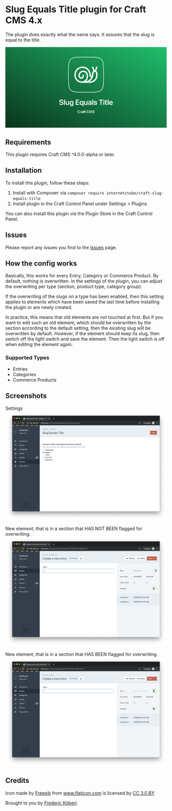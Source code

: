 # Slug Equals Title plugin for Craft CMS 4.x

The plugin does exactly what the name says. It assures that the slug is equal to the title. 

![Share Image](screenshots/share.png)

## Requirements
This plugin requires Craft CMS ^4.0.0-alpha or later.

## Installation
To install this plugin, follow these steps:
1. Install with Composer via `composer require internetztube/craft-slug-equals-title`
2. Install plugin in the Craft Control Panel under Settings > Plugins

You can also install this plugin via the Plugin Store in the Craft Control Panel.

## Issues
Please report any issues you find to the [Issues](https://github.com/internetztube/craft-slug-equals-title/issues) page.

## How the config works
Basically, this works for every Entry, Category or Commerce Product. By default, nothing is overwritten. In the settings of the plugin, you can adjust the overwriting per type (section, product type, category group). 

If the overwriting of the slugs on a type has been enabled, then this setting applies to elements which have been saved the last time before installing the plugin or are newly created.

In practice, this means that old elements are not touched at first. But if you want to edit such an old element, which should be overwritten by the section according to the default setting, then the existing slug will be overwritten by default. However, if the element should keep its slug, then switch off the light switch and save the element. Then the light switch is off when editing the element again.

### Supported Types
 * Entries
 * Categories
 * Commerce Products
 
## Screenshots
Settings
![settings-page](screenshots/settings-page.png)

New element, that is in a section that HAS NOT BEEN flagged for overwriting.
![settings-page](screenshots/create-employee.png)

New element, that is in a section that HAS BEEN flagged for overwriting.
![settings-page](screenshots/create-page.png)


## Credits
Icon made by <a href="https://www.flaticon.com/authors/freepik" title="Freepik">Freepik</a> from <a href="https://www.flaticon.com/" title="Flaticon">www.flaticon.com</a> is licensed by <a href="http://creativecommons.org/licenses/by/3.0/" title="Creative Commons BY 3.0" target="_blank">CC 3.0 BY</a>

Brought to you by [Frederic Köberl](https://frederickoeberl.com).
